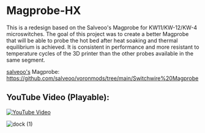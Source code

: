 # Magprobe-HX
This is a redesign based on the Salveoo's Magprobe for KW11/KW-12/KW-4 microswitches. The goal of this project was to create a better Magprobe that will be able to probe the hot bed after heat soaking and thermal equilibrium is achieved. It is consistent in performance and more resistant to temperature cycles of the 3D printer than the other probes available in the same segment.

[salveoo's](https://github.com/salveoo) Magprobe: https://github.com/salveoo/voronmods/tree/main/Switchwire%20Magprobe

## YouTube Video (Playable):
[![YouTube Video](https://i.ytimg.com/vi/WUqhr0og7ug/maxresdefault.jpg)](https://www.youtube.com/watch?v=WUqhr0og7ug)

![dock (1)](https://github.com/user-attachments/assets/895781bd-ede6-4909-b9e2-5aa0eedb0d4c)

